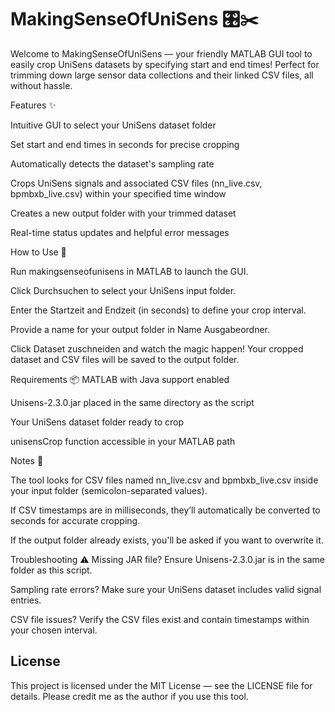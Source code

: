 # MakingSenseOfUniSens 🎛️✂️
Welcome to MakingSenseOfUniSens — your friendly MATLAB GUI tool to easily crop UniSens datasets by specifying start and end times! Perfect for trimming down large sensor data collections and their linked CSV files, all without hassle.


Features ✨

Intuitive GUI to select your UniSens dataset folder

Set start and end times in seconds for precise cropping

Automatically detects the dataset's sampling rate

Crops UniSens signals and associated CSV files (nn_live.csv, bpmbxb_live.csv) within your specified time window

Creates a new output folder with your trimmed dataset

Real-time status updates and helpful error messages


How to Use 🚀

Run makingsenseofunisens in MATLAB to launch the GUI.

Click Durchsuchen to select your UniSens input folder.

Enter the Startzeit and Endzeit (in seconds) to define your crop interval.

Provide a name for your output folder in Name Ausgabeordner.

Click Dataset zuschneiden and watch the magic happen! Your cropped dataset and CSV files will be saved to the output folder.

Requirements 📦
MATLAB with Java support enabled

Unisens-2.3.0.jar placed in the same directory as the script

Your UniSens dataset folder ready to crop

unisensCrop function accessible in your MATLAB path


Notes 📝

The tool looks for CSV files named nn_live.csv and bpmbxb_live.csv inside your input folder (semicolon-separated values).

If CSV timestamps are in milliseconds, they’ll automatically be converted to seconds for accurate cropping.

If the output folder already exists, you'll be asked if you want to overwrite it.


Troubleshooting ⚠️
Missing JAR file? Ensure Unisens-2.3.0.jar is in the same folder as this script.

Sampling rate errors? Make sure your UniSens dataset includes valid signal entries.

CSV file issues? Verify the CSV files exist and contain timestamps within your chosen interval.


## License

This project is licensed under the MIT License — see the LICENSE file for details. Please credit me as the author if you use this tool.



